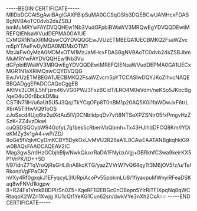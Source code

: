 -----BEGIN CERTIFICATE-----
MIIDbDCCAlSgAwIBAgIGAXFBipSuMA0GCSqGSIb3DQEBCwUAMHcxFDASBgNVBAoTC0dvb2dsZSBJ
bmMuMRYwFAYDVQQHEw1Nb3VudGFpbiBWaWV3MRQwEgYDVQQDEwtMREFQIENsaWVudDEPMA0GA1UE
CxMGR1N1aXRlMQswCQYDVQQGEwJVUzETMBEGA1UECBMKQ2FsaWZvcm5pYTAeFw0yMDA0MDMxOTM1
MzJaFw0yMzA0MDMxOTM1MzJaMHcxFDASBgNVBAoTC0dvb2dsZSBJbmMuMRYwFAYDVQQHEw1Nb3Vu
dGFpbiBWaWV3MRQwEgYDVQQDEwtMREFQIENsaWVudDEPMA0GA1UECxMGR1N1aXRlMQswCQYDVQQG
EwJVUzETMBEGA1UECBMKQ2FsaWZvcm5pYTCCASIwDQYJKoZIhvcNAQEBBQADggEPADCCAQoCggEB
AKtVx3LOKjL5hFjzm46vVG0PWJ3FxzBCidT/LRO4M0eVdm/neKSo5JKbcBg/qeD4uO0r6bckDMiu
CSTlN71lH/u6aUt5U5J3Qq/TkYCqOFp8T0nBM1p20AQ5K0i1faWDwJxF6trLX6rA5TlHwVQ91oOS
zJoSscd4Ujq6ts2uiXdAu5IVj0CNbIidpqDv7vft8NTSeXPZSNtr05fxPmgvHzZSzK+ZZ4vzDkwI
cuQSDSQOybW94GofyL7q1bes5cRbenVbQbmh+Tx43HJIhdDFCQ8Km/IYDieKMZy3v1gA4+wP/ZD/
8oGe5fVqIvtCyDmKCBY5DykOxUvMVU2R26aA1L8CAwEAATANBgkqhkiG9w0BAQsFAAOCAQEAV2IC
Mag3gwS/rdHzGCbjhBljv/NwkQiuxrRaDA1FNyizuVgj+0BRkhfC3wa9keirKX5P1VrPK/tD++5D
f/97idnZ7TqVroQjRsGHL8nA8kcKTG/yazZVVrW7vQ64qyTt3M6jOV5fz/u/TelRkondVgFPaCKZ
nVXy4Rf0gxqkJ1EFyqcyL3lURpiAcoPv55pbkmLU8/1fiyavpuMWnyiRFeaDSKaq8wFNVd1kigpw
8+R24Fs1VmkBBDPI/Sn0Z5+XqeRF1l2EBGc0nOBepn5YlrRiTFlXpqNq8qWCRtaqoK2WZrl1Xwjg
XU1cQt1YeKG1Cun62sn/dwkVYe3nXh2CxA==
-----END CERTIFICATE-----

